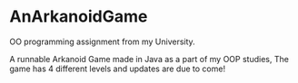 # AnArkanoidGame
OO programming assignment from my University.

A runnable Arkanoid Game made in Java as a part of my OOP studies,
The game has 4 different levels and updates are due to come!
